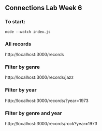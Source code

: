 ## Connections Lab Week 6

### To start:

`node --watch index.js`

### All records
http://localhost:3000/records

### Filter by genre
http://localhost:3000/records/jazz

### Filter by year
http://localhost:3000/records/?year=1973

### Filter by genre and year
http://localhost:3000/records/rock?year=1973
